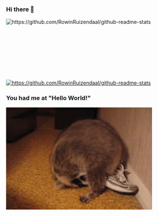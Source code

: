 ### Hi there 👋


<p>
  <img align="left" width="420" height="165" src="https://github-readme-stats.vercel.app/api?username=RowinRuizendaal&show_icons=true&title_color=00a994&icon_color=f63f63&text_color=9f9f9f&bg_color=1a1f2b" alt="https://github.com/RowinRuizendaal/github-readme-stats">
  
  <a href="https://github.com/RowinRuizendaal/github-readme-stats">
      <img align="center" src="https://github-readme-stats.vercel.app/api/top-langs/?username=RowinRuizendaal&layout=compact&title_color=00a994&text_color=9f9f9f&bg_color=1a1f2b" alt="https://github.com/RowinRuizendaal/github-readme-stats">
  </a>
</p>


### You had me at "Hello World!"

<div align="left">
  <img src="./img/koprol.gif" alt="Racoon" align="center">
</div>


<!--
**RowinRuizendaal/RowinRuizendaal** is a ✨ _special_ ✨ repository because its `README.md` (this file) appears on your GitHub profile.

Here are some ideas to get you started:

- 🔭 I’m currently working on ...
- 🌱 I’m currently learning ...
- 👯 I’m looking to collaborate on ...
- 🤔 I’m looking for help with ...
- 💬 Ask me about ...
- 📫 How to reach me: ...
- 😄 Pronouns: ...
- ⚡ Fun fact: ...
-->

